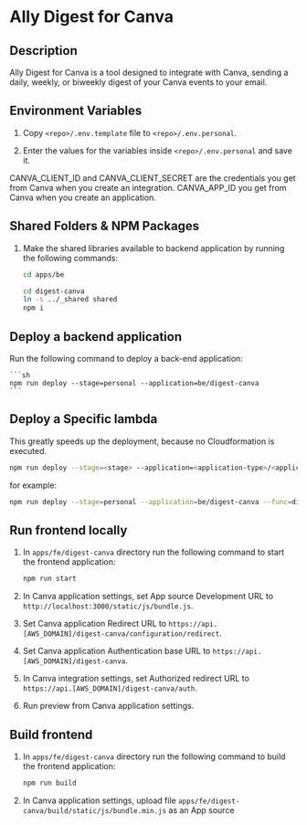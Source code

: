 # Ally Digest for Canva

## Description
Ally Digest for Canva is a tool designed to integrate with Canva, sending a daily, weekly, or biweekly digest of your Canva events to your email.

## Environment Variables

1. Copy `<repo>/.env.template` file to `<repo>/.env.personal`.

2. Enter the values for the variables inside `<repo>/.env.personal` and save it.

CANVA_CLIENT_ID and CANVA_CLIENT_SECRET are the credentials you get from Canva when you create an integration.
CANVA_APP_ID you get from Canva when you create an application.

## Shared Folders & NPM Packages
1. Make the shared libraries available to backend application by running the following commands:

    ```sh
    cd apps/be
    
    cd digest-canva
    ln -s ../_shared shared
    npm i

## Deploy a backend application

Run the following command to deploy a back-end application:

    ```sh
    npm run deploy --stage=personal --application=be/digest-canva
    ```

## Deploy a Specific lambda

This greatly speeds up the deployment, because no Cloudformation is executed.

```sh
npm run deploy --stage=<stage> --application=<application-type>/<application-name> --func=<function-name>
```

for example:

```sh
npm run deploy --stage=personal --application=be/digest-canva --func=digestCanvaWebhook
```

## Run frontend locally

1. In `apps/fe/digest-canva` directory run the following command to start the frontend application:
    ```sh
    npm run start
    ```
2. In Canva application settings, set App source Development URL to `http://localhost:3000/static/js/bundle.js`.

3. Set Canva application Redirect URL to `https://api.[AWS_DOMAIN]/digest-canva/configuration/redirect`.

4. Set Canva application Authentication base URL  to `https://api.[AWS_DOMAIN]/digest-canva`.

5. In Canva integration settings, set Authorized redirect URL to `https://api.[AWS_DOMAIN]/digest-canva/auth`.

6. Run preview from Canva application settings.

## Build frontend
1. In `apps/fe/digest-canva` directory run the following command to build the frontend application:

    ```sh
    npm run build
    ```

2. In Canva application settings, upload file `apps/fe/digest-canva/build/static/js/bundle.min.js` as an App source
